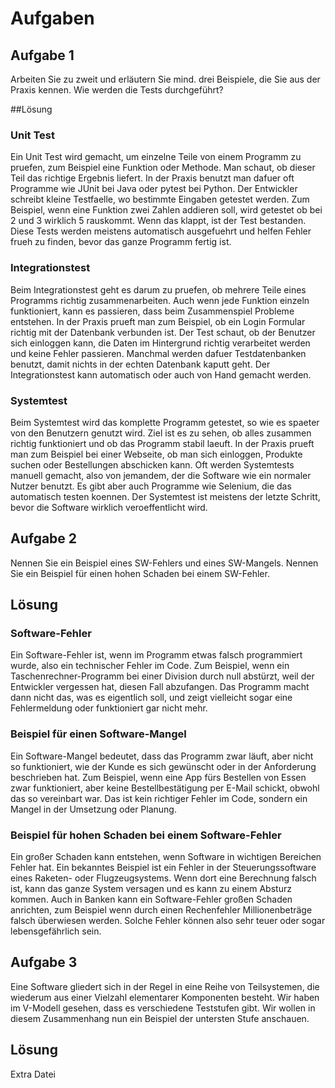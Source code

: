 
# Aufgaben

## Aufgabe 1
Arbeiten Sie zu zweit und erläutern Sie mind. drei Beispiele, die Sie aus der Praxis kennen.
Wie werden die Tests durchgeführt?

##Lösung
### Unit Test

Ein Unit Test wird gemacht, um einzelne Teile von einem Programm zu pruefen, zum Beispiel eine Funktion oder Methode. Man schaut, ob dieser Teil das richtige Ergebnis liefert. In der Praxis benutzt man dafuer oft Programme wie JUnit bei Java oder pytest bei Python. Der Entwickler schreibt kleine Testfaelle, wo bestimmte Eingaben getestet werden. Zum Beispiel, wenn eine Funktion zwei Zahlen addieren soll, wird getestet ob bei 2 und 3 wirklich 5 rauskommt. Wenn das klappt, ist der Test bestanden. Diese Tests werden meistens automatisch ausgefuehrt und helfen Fehler frueh zu finden, bevor das ganze Programm fertig ist.

### Integrationstest

Beim Integrationstest geht es darum zu pruefen, ob mehrere Teile eines Programms richtig zusammenarbeiten. Auch wenn jede Funktion einzeln funktioniert, kann es passieren, dass beim Zusammenspiel Probleme entstehen. In der Praxis prueft man zum Beispiel, ob ein Login Formular richtig mit der Datenbank verbunden ist. Der Test schaut, ob der Benutzer sich einloggen kann, die Daten im Hintergrund richtig verarbeitet werden und keine Fehler passieren. Manchmal werden dafuer Testdatenbanken benutzt, damit nichts in der echten Datenbank kaputt geht. Der Integrationstest kann automatisch oder auch von Hand gemacht werden.

### Systemtest

Beim Systemtest wird das komplette Programm getestet, so wie es spaeter von den Benutzern genutzt wird. Ziel ist es zu sehen, ob alles zusammen richtig funktioniert und ob das Programm stabil laeuft. In der Praxis prueft man zum Beispiel bei einer Webseite, ob man sich einloggen, Produkte suchen oder Bestellungen abschicken kann. Oft werden Systemtests manuell gemacht, also von jemandem, der die Software wie ein normaler Nutzer benutzt. Es gibt aber auch Programme wie Selenium, die das automatisch testen koennen. Der Systemtest ist meistens der letzte Schritt, bevor die Software wirklich veroeffentlicht wird.


## Aufgabe 2
Nennen Sie ein Beispiel eines SW-Fehlers und eines SW-Mangels.
Nennen Sie ein Beispiel für einen hohen Schaden bei einem SW-Fehler.

## Lösung
### Software-Fehler

Ein Software-Fehler ist, wenn im Programm etwas falsch programmiert wurde, also ein technischer Fehler im Code. Zum Beispiel, wenn ein Taschenrechner-Programm bei einer Division durch null abstürzt, weil der Entwickler vergessen hat, diesen Fall abzufangen. Das Programm macht dann nicht das, was es eigentlich soll, und zeigt vielleicht sogar eine Fehlermeldung oder funktioniert gar nicht mehr.

### Beispiel für einen Software-Mangel

Ein Software-Mangel bedeutet, dass das Programm zwar läuft, aber nicht so funktioniert, wie der Kunde es sich gewünscht oder in der Anforderung beschrieben hat. Zum Beispiel, wenn eine App fürs Bestellen von Essen zwar funktioniert, aber keine Bestellbestätigung per E-Mail schickt, obwohl das so vereinbart war. Das ist kein richtiger Fehler im Code, sondern ein Mangel in der Umsetzung oder Planung.

### Beispiel für hohen Schaden bei einem Software-Fehler

Ein großer Schaden kann entstehen, wenn Software in wichtigen Bereichen Fehler hat. Ein bekanntes Beispiel ist ein Fehler in der Steuerungssoftware eines Raketen- oder Flugzeugsystems. Wenn dort eine Berechnung falsch ist, kann das ganze System versagen und es kann zu einem Absturz kommen. Auch in Banken kann ein Software-Fehler großen Schaden anrichten, zum Beispiel wenn durch einen Rechenfehler Millionenbeträge falsch überwiesen werden. Solche Fehler können also sehr teuer oder sogar lebensgefährlich sein.


## Aufgabe 3
Eine Software gliedert sich in der Regel in eine Reihe von Teilsystemen, die wiederum aus einer Vielzahl elementarer
Komponenten besteht. Wir haben im V-Modell gesehen, dass es verschiedene Teststufen gibt. Wir wollen in diesem
Zusammenhang nun ein Beispiel der untersten Stufe anschauen.

## Lösung
Extra Datei